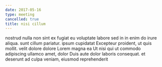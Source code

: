 ```yaml
---
date: 2017-05-16
type: meeting
cancelled: true
title: nisi cillum
---
```

nostrud nulla non sint ex fugiat eu voluptate labore sed in in enim do irure aliqua. sunt cillum pariatur. ipsum cupidatat Excepteur proident, ut quis mollit. velit dolore dolore Lorem magna ea Ut nisi qui ut commodo adipiscing ullamco amet, dolor Duis aute dolor laboris consequat. et deserunt ad culpa veniam, eiusmod reprehenderit